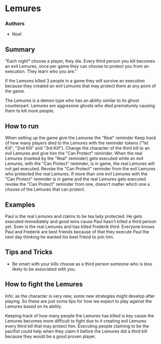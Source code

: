 # Lemures

### Authors
- Noel

## Summary

"Each night* choose a player, they die. Every third person you kill becomes an evil Lemures, once per game they can choose to protect you from an execution. They learn who you are."

If the Lemures killed 3 people in a game they will survive an execution because they created an evil Lemures that may protect them at any point of the game. 

The Lemures is a demon type who has an ability similar to its ghost counterpart.
Lemures are aggressive ghosts who died prematurely causing them to kill more people.

## How to run

When setting up the game give the Lemures the "Real" reminder
Keep track of how many players died to the Lemures with the reminder tokens ("1st Kill", "2nd Kill" and "3rd Kill").
Change the character of the third kill to an evil Lemures and give him the "Can Protect" reminder.
When the real Lemures (marked by the "Real" reminder) gets executed while an evil Lemures, with the "Can Protect" reminder, is in game, the real Lemures will not get executed. Revoke the "Can Protect" reminder from the evil Lemures who protected the real Lemures.
If more than one evil Lemures with the "Can Protect" reminder is in game and the real Lemures gets executed revoke the "Can Protect" reminder from one, doesn't matter which one u choose of the Lemures that can protect.

## Examples

Paul is the real Lemures and claims to be tea lady protected. He gets executed immediately and good wins cause Paul hasn't killed a third person yet.
Sven is the real Lemures and has killed Frederik third. Everyone knows Paul and Frederik are best friends because of that they execute Paul the next day thinking he wanted his best friend to join him.

## Tips and Tricks

- Be smart with your kills choose as a third person someone who is less likely to be associated with you.

## How to fight the Lemures

Info: as the character is very new, some new strategies might develop after playing. So these are just some tips for how we expect to play against the Lemures based on its ability.

Keeping track of how many people the Lemures has killed is key cause the Lemures becomes more difficult to fight due to it creating evil Lemures every third kill that may protect him.
Executing people claiming to be the pacifist could help when they claim it before the Lemures did a third kill because they would be a good proven player. 